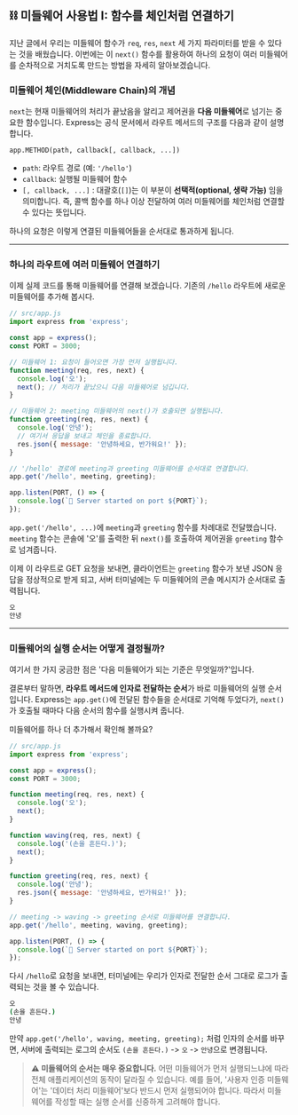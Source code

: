 ## ⛓️ 미들웨어 사용법 I: 함수를 체인처럼 연결하기

지난 글에서 우리는 미들웨어 함수가 `req`, `res`, `next` 세 가지 파라미터를 받을 수 있다는 것을 배웠습니다. 이번에는 이 `next()` 함수를 활용하여 하나의 요청이 여러 미들웨어를 순차적으로 거치도록 만드는 방법을 자세히 알아보겠습니다.

### 미들웨어 체인(Middleware Chain)의 개념

`next`는 현재 미들웨어의 처리가 끝났음을 알리고 제어권을 **다음 미들웨어**로 넘기는 중요한 함수입니다. Express는 공식 문서에서 라우트 메서드의 구조를 다음과 같이 설명합니다.

`app.METHOD(path, callback[, callback, ...])`

- `path`: 라우트 경로 (예: `'/hello'`)
- `callback`: 실행될 미들웨어 함수
- `[, callback, ...]` : 대괄호(`[]`)는 이 부분이 **선택적(optional, 생략 가능)** 임을 의미합니다. 즉, 콜백 함수를 하나 이상 전달하여 여러 미들웨어를 체인처럼 연결할 수 있다는 뜻입니다.

하나의 요청은 이렇게 연결된 미들웨어들을 순서대로 통과하게 됩니다.

---

### 하나의 라우트에 여러 미들웨어 연결하기

이제 실제 코드를 통해 미들웨어를 연결해 보겠습니다. 기존의 `/hello` 라우트에 새로운 미들웨어를 추가해 봅시다.

```javascript
// src/app.js
import express from 'express';

const app = express();
const PORT = 3000;

// 미들웨어 1: 요청이 들어오면 가장 먼저 실행됩니다.
function meeting(req, res, next) {
  console.log('오');
  next(); // 처리가 끝났으니 다음 미들웨어로 넘깁니다.
}

// 미들웨어 2: meeting 미들웨어의 next()가 호출되면 실행됩니다.
function greeting(req, res, next) {
  console.log('안녕');
  // 여기서 응답을 보내고 체인을 종료합니다.
  res.json({ message: '안녕하세요, 반가워요!' });
}

// '/hello' 경로에 meeting과 greeting 미들웨어를 순서대로 연결합니다.
app.get('/hello', meeting, greeting);

app.listen(PORT, () => {
  console.log(`🚀 Server started on port ${PORT}`);
});
```

`app.get('/hello', ...)`에 `meeting`과 `greeting` 함수를 차례대로 전달했습니다. `meeting` 함수는 콘솔에 '오'를 출력한 뒤 `next()`를 호출하여 제어권을 `greeting` 함수로 넘겨줍니다.

이제 이 라우트로 GET 요청을 보내면, 클라이언트는 `greeting` 함수가 보낸 JSON 응답을 정상적으로 받게 되고, 서버 터미널에는 두 미들웨어의 콘솔 메시지가 순서대로 출력됩니다.

```bash
오
안녕
```

---

### 미들웨어의 실행 순서는 어떻게 결정될까?

여기서 한 가지 궁금한 점은 '다음 미들웨어가 되는 기준은 무엇일까?'입니다.

결론부터 말하면, **라우트 메서드에 인자로 전달하는 순서**가 바로 미들웨어의 실행 순서입니다. Express는 `app.get()`에 전달된 함수들을 순서대로 기억해 두었다가, `next()`가 호출될 때마다 다음 순서의 함수를 실행시켜 줍니다.

미들웨어를 하나 더 추가해서 확인해 볼까요?

```javascript
// src/app.js
import express from 'express';

const app = express();
const PORT = 3000;

function meeting(req, res, next) {
  console.log('오');
  next();
}

function waving(req, res, next) {
  console.log('(손을 흔든다.)');
  next();
}

function greeting(req, res, next) {
  console.log('안녕');
  res.json({ message: '안녕하세요, 반가워요!' });
}

// meeting -> waving -> greeting 순서로 미들웨어를 연결합니다.
app.get('/hello', meeting, waving, greeting);

app.listen(PORT, () => {
  console.log(`🚀 Server started on port ${PORT}`);
});
```

다시 `/hello`로 요청을 보내면, 터미널에는 우리가 인자로 전달한 순서 그대로 로그가 출력되는 것을 볼 수 있습니다.

```bash
오
(손을 흔든다.)
안녕
```

만약 `app.get('/hello', waving, meeting, greeting);` 처럼 인자의 순서를 바꾸면, 서버에 출력되는 로그의 순서도 `(손을 흔든다.)` -\> `오` -\> `안녕`으로 변경됩니다.

> **⚠️ 미들웨어의 순서는 매우 중요합니다.**
> 어떤 미들웨어가 먼저 실행되느냐에 따라 전체 애플리케이션의 동작이 달라질 수 있습니다. 예를 들어, '사용자 인증 미들웨어'는 '데이터 처리 미들웨어'보다 반드시 먼저 실행되어야 합니다. 따라서 미들웨어를 작성할 때는 실행 순서를 신중하게 고려해야 합니다.
